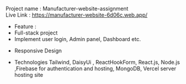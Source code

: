 Project name : Manufacturer-website-assignment
<br />
Live Link : https://manufacturer-website-6d06c.web.app/

- Feature :
- Full-stack project
- Implement user login, Admin panel, Dashboard etc.

* Responsive Design

- Technologies
  Tailwind, DaisyUi , ReactHookForm, React.js, Node.js ,Firebase for authentication and hosting, MongoDB, Vercel server hosting site
